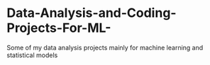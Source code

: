 # Data-Analysis-and-Coding-Projects-For-ML-
Some of my data analysis projects mainly for machine learning and statistical models
